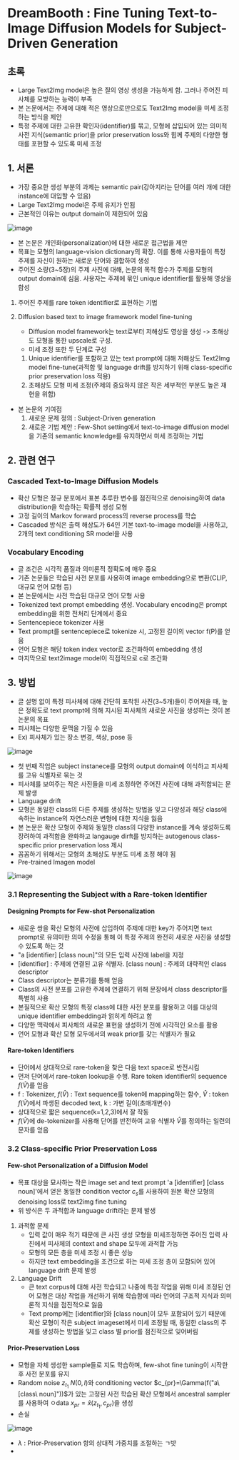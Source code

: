 # DreamBooth : Fine Tuning Text-to-Image Diffusion Models for Subject-Driven Generation

## 초록
- Large Text2Img model은 높은 질의 영상 생성을 가능하게 함. 그러나 주어진 피사체를 모방하는 능력이 부족
- 본 논문에서는 주제에 대해 적은 영상으로만으로도 Text2Img model을 미세 조정하는 방식을 제안
- 특정 주제에 대한 고유한 확인자(identifier)를 묶고, 모형에 삽입되어 있는 의미적 사전 지식(semantic prior)을 prior preservation loss와 힘께 주제의 다양한 형태를 포현할 수 있도록 미세 조정

## 1. 서론

- 가장 중요한 생성 부분의 과제는 semantic pair(강아지라는 단어를 여러 개에 대한 instance에 대입할 수 있음)
- Large Text2Img model은 주제 유지가 안됨
- 근본적인 이유는 output domain이 제한되어 있음

![image](https://github.com/user-attachments/assets/8bc9957d-3467-48b0-8307-1c6eadce9c00)

- 본 논문은 개인화(personalization)에 대한 새로운 접근법을 제안
- 목표는 모형의 language-vision dictionary의 확장. 이를 통해 사용자들이 특정 주제를 자신이 원하는 새로운 단어와 결합하여 생성
- 주어진 소량(3~5장)의 주제 사진에 대해, 논문의 목적 함수가 주제를 모형의 output domain에 심음. 사용자는 주제에 묶인 unique identifier를 활용해 영상을 합성

1. 주어진 주제를 rare token identifier로 표현하는 기법
2. Diffusion based text to image framework model fine-tuning

    - Diffusion model framework는 text로부터 저해상도 영상을 생성 -> 초해상도 모형을 통한 upscale로 구성.
    - 미세 조정 또한 두 단계로 구성
    1. Unique identifier를 포함하고 있는 text prompt에 대해 저해상도 Text2Img model fine-tune(과적합 및 language drift를 방지하기 위해 class-specific prior preservation loss 적용)
    2. 초해상도 모형 미세 조정(주제의 중요하지 않은 작은 세부적인 부분도 높은 재현을 위함)
- 본 논문의 기여점
    1. 새로운 문제 정의 : Subject-Driven generation
    2. 새로운 기법 제안 : Few-Shot setting에서 text-to-image diffusion model을 기존의 semantic knowledge를 유지하면서 미세 조정하는 기법
 
## 2. 관련 연구 

### Cascaded Text-to-Image Diffusion Models
- 확산 모형은 정규 분포에서 표본 추루한 변수를 점진적으로 denoising하여 data distribution을 학습하는 확률적 생성 모형
- 고정 길이의 Markov forward process의 reverse process를 학습
- Cascaded 방식은 출력 해상도가 64인 기본 text-to-image model을 사용하고, 2개의 text conditioning SR model을 사용

### Vocabulary Encoding
- 글 조건은 시각적 품질과 의미론적 정확도에 매우 중요
- 기존 논문들은 학습된 사전 분포를 사용하여 image embedding으로 변환(CLIP, 대규모 언어 모형 등)
- 본 논문에서는 사전 학습된 대규모 언어 모형 사용
- Tokenized text prompt embedding 생성. Vocabulary encoding은 prompt embedding을 위한 전처리 단계에서 중요
- Sentencepiece tokenizer 사용
- Text prompt를 sentencepiece로 tokenize 시, 고정된 길이의 vector f(P)를 얻음
- 언어 모형은 해당 token index vector로 조건화하여 embedding 생성
- 마지막으로 text2image model이 직접적으로 c로 조건화

## 3. 방법 
- 글 설명 없이 특정 피사체에 대해 간단히 포착된 사진(3~5개)들이 주어져을 때, 높은 정확도로 text prompt에 의해 지시된 피사체의 새로운 사진을 생성하는 것이 본 논문의 목표
- 피사체는 다양한 문맥을 가질 수 있음
- Ex) 피사체가 있는 장소 변경, 색상, pose 등

![image](https://github.com/user-attachments/assets/cd1f4963-f22e-473b-a309-757b784179e1)

- 첫 번째 작업은 subject instanece를 모형의 output domain에 이식하고 피사체를 고유 식별자로 묶는 것
- 피사체를 보여주는 작은 사진들을 미세 조정하면 주어진 사진에 대해 과적합되는 문제 발생
- Language drift
- 모형은 동일한 class의 다른 주제를 생성하는 방법을 잊고 다양성과 해당 class에 속하는 instance의 자연스러운 변형에 대한 지식을 잃음
- 본 논문은 확산 모형이 주제와 동일한 class의 다양한 instance를 계속 생성하도록 장려하여 과적합을 완화하고 langauge dirft를 방지하는 autogenous class-specific prior preservation loss 제시
- 꼼꼼하기 위해서는 모형의 초해상도 부분도 미세 조정 해야 됨
- Pre-trained Imagen model

![image](https://github.com/user-attachments/assets/19183145-d814-4cb0-ba1e-2c47691a2efe)

### 3.1 Representing the Subject with a Rare-token Identifier

#### Designing Prompts for Few-shot Personalization
- 새로운 쌍을 확산 모형의 사전에 삽입하여 주제에 대한 key가 주어지면 text prompt로 유의미한 의미 수정을 통해 이 특정 주제의 완전히 새로운 사진을 생성할 수 있도록 하는 것
- "a [identifier] [class noun]"의 모든 입력 사진에 label을 지정
- [identifier] : 주제에 연결된 고유 식별자. [class noun] : 주제의 대략적인 class descriptor
- Class descriptor는 분류기를 통해 얻음
- Class의 사전 분포를 고유한 주제에 연결하기 위해 문장에서 class descriptor를 특별히 사용
- 본질적으로 확산 모형의 특정 class에 대한 사전 분포를 활용하고 이를 대상의 unique identifier embedding과 얽히게 하려고 함
- 다양한 맥락에서 피사체의 새로운 표현을 생성하기 전에 시각적인 요소를 활용
- 언어 모형과 확산 모형 모두에서의 weak prior를 갖는 식별자가 필요

#### Rare-token Identifiers 
- 단어에서 상대적으로 rare-token을 찾은 다음 text space로 반전시킴
- 먼저 단어에서 rare-token lookup을 수행. Rare token identifier의 sequence $f(\hat V)$를 얻음
- f : Tokenizer, $f(\hat V)$ : Text sequence를 token에 mapping하는 함수, $\hat V$ : token $f(\hat V)$에서 파생된 decoded text, k : 가변 길이(초매개변수)
- 상대적으로 짧은 sequence(k=1,2,3)에서 잘 작동
- $f(\hat V)$에 de-tokenizer를 사용해 단어를 반전하여 고유 식별자 $\hat V$를 정의하는 일련의 문자를 얻음

### 3.2 Class-specific Prior Preservation Loss

#### Few-shot Personalization of a Diffusion Model
- 목표 대상을 묘사하는 작은 image set and text prompt 'a [identifier] [class noun]'에서 얻은 동일한 condition vector $c_s$를 사용하여 원본 확산 모형의 denoising loss로 text2img fine tuning
- 위 방식은 두 과적합과 language drift라는 문제 발생

1. 과적합 문제
    - 입력 값이 매우 적기 때문에 큰 사진 생성 모형을 미세조정하면 주어진 입력 사진에서 피사체의 context and shape 모두에 과적합 가능
    - 모형의 모든 층을 미세 조정 시 좋은 성능
    - 하지만 text embedding을 조건으로 하는 미세 조정 층이 모함되어 있어 language drift 문제 발생
2. Language Drift
    - 큰 text corpus에 대해 사전 학습되고 나중에 특정 작업을 위해 미세 조정된 언어 모형은 대상 작업을 개선하기 위해 학습함에 따라 언어의 구조적 지식과 의미론적 지식을 점진적으로 잃음
    - Text promp에는 [identifier]와 [class noun]이 모두 포함되어 있기 때문에 확산 모형이 작은 subject imageset에서 미세 조정될 때, 동일한 class의 주제를 생성하는 방법을 잊고 class 별 prior를 점진적으로 잊어버림

#### Prior-Preservation Loss
- 모형을 자체 생성한 sample들로 지도 학습하며, few-shot fine tuning이 시작한 후 사전 분포를 유지
- Random noise $z_{t_1} ~N(0,I)$와 conditioning vector $c_{pr}=\Gamma(f("a\ [class\ noun]"))$가 있는 고정된 사전 학습된 확산 모형에서 ancestral sampler를 사용하여 ㅇdata $x_{pr}=\hat x(z_{t_1},c_{pr})$을 생성
- 손실

![image](https://github.com/user-attachments/assets/7431d01b-aba6-4c12-85e3-15e4206007c2)

- $\lambda$ : Prior-Preservation 항의 상대적 가중치를 조절하는 ㄱ밧
- 

